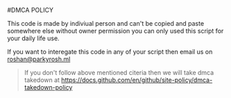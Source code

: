 #DMCA POLICY

This code is made by indiviual person and can't be copied and paste somewhere else without owner permission
you can only used this script for your daily life use.

If you want to interegate this code in any of your script then email us on roshan@parkyrosh.ml

> If you don't follow above mentioned citeria then we will take dmca takedown at https://docs.github.com/en/github/site-policy/dmca-takedown-policy
 
